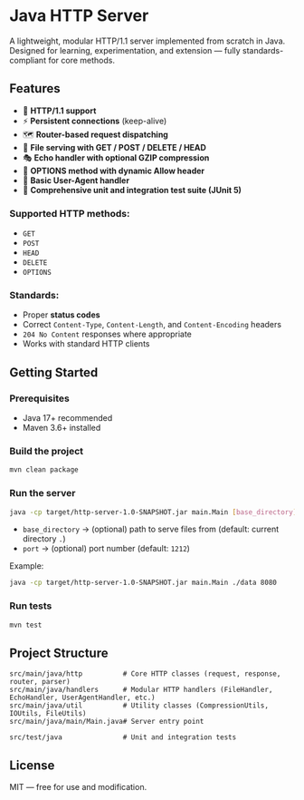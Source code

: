 # Java HTTP Server

A lightweight, modular HTTP/1.1 server implemented from scratch in Java.  
Designed for learning, experimentation, and extension — fully standards-compliant for core methods.

## Features

- 📜 **HTTP/1.1 support**
- ⚡ **Persistent connections** (keep-alive)
- 🗺️ **Router-based request dispatching**
- 📝 **File serving with GET / POST / DELETE / HEAD**
- 🎭 **Echo handler with optional GZIP compression**
- 🧭 **OPTIONS method with dynamic Allow header**
- 🐾 **Basic User-Agent handler**
- 🧪 **Comprehensive unit and integration test suite (JUnit 5)**

### Supported HTTP methods:

- `GET`  
- `POST`  
- `HEAD`  
- `DELETE`  
- `OPTIONS`

### Standards:

- Proper **status codes**
- Correct `Content-Type`, `Content-Length`, and `Content-Encoding` headers
- `204 No Content` responses where appropriate
- Works with standard HTTP clients

## Getting Started

### Prerequisites

- Java 17+ recommended  
- Maven 3.6+ installed

### Build the project

```bash
mvn clean package
```

### Run the server

```bash
java -cp target/http-server-1.0-SNAPSHOT.jar main.Main [base_directory] [port]
```

- `base_directory` → (optional) path to serve files from (default: current directory `.`)
- `port` → (optional) port number (default: `1212`)

Example:

```bash
java -cp target/http-server-1.0-SNAPSHOT.jar main.Main ./data 8080
```

### Run tests

```bash
mvn test
```

## Project Structure

```
src/main/java/http          # Core HTTP classes (request, response, router, parser)
src/main/java/handlers      # Modular HTTP handlers (FileHandler, EchoHandler, UserAgentHandler, etc.)
src/main/java/util          # Utility classes (CompressionUtils, IOUtils, FileUtils)
src/main/java/main/Main.java# Server entry point

src/test/java               # Unit and integration tests
```

## License

MIT — free for use and modification.
